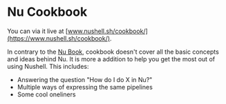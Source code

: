 # Nu Cookbook

You can via it live at [www.nushell.sh/cookbook/](https://www.nushell.sh/cookbook/).

In contrary to the [Nu Book](https://www.nushell.sh/book/), cookbook doesn't cover all the basic concepts and ideas behind Nu. It is more a addition to help you get the most out of using Nushell. This includes:

* Answering the question "How do I do X in Nu?"
* Multiple ways of expressing the same pipelines
* Some cool oneliners
